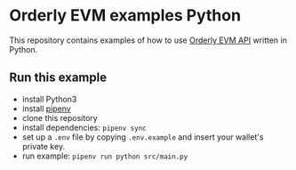 # Orderly EVM examples Python

This repository contains examples of how to use [Orderly EVM API](https://testnet-docs-api-evm.orderly.network/) written in Python.

## Run this example

- install Python3
- install [pipenv](https://pypi.org/project/pipenv/)
- clone this repository
- install dependencies: `pipenv sync`
- set up a `.env` file by copying `.env.example` and insert your wallet's private key.
- run example: `pipenv run python src/main.py`
